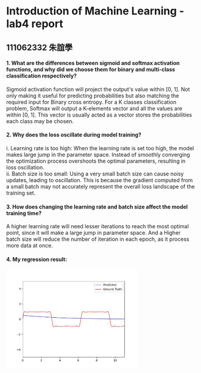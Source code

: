 Introduction of Machine Learning - lab4 report
===
## 111062332 朱誼學

#### 1.	What are the differences between sigmoid and softmax activation functions, and why did we choose them for binary and multi-class classification respectively?

Sigmoid activation function will project the output's value within [0, 1]. Not only making it useful for predicting probabilities but also matching the required input for Binary cross entropy.
For a K classes classification problem, Softmax will output a K-elements vector and all the values are within [0, 1]. This vector is usually acted as a vector stores the probabilities each class may be chosen.

#### 2.	Why does the loss oscillate during model training?

i. Learning rate is too high: When the learning rate is set too high, the model makes large jump in the parameter space. Instead of smoothly converging the optimization process overshoots the optimal parameters, resulting in loss oscillation.  
ii. Batch size is too small: Using a very small batch size can cause noisy updates, leading to oscillation. This is because the gradient computed from a small batch may not accurately represent the overall loss landscape of the training set.

#### 3.	How does changing the learning rate and batch size affect the model training time?

A higher learning rate will need lesser iterations to reach the most optimal point, since it will make a large jump in parameter space. And a Higher batch size will reduce the number of iteration in each epoch, as it process more data at once.

#### 4.	My regression result: 
<img src="./Lab4_basic_regression.jpg" alt="drawing" width="350"/>